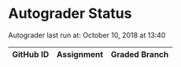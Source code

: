 # Autograder Status
Autograder last run at: October 10, 2018 at 13:40

| GitHub ID | Assignment | Graded Branch |
|-----------|------------|---------------|
